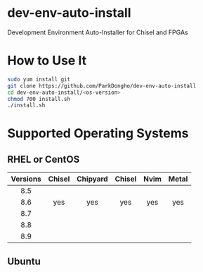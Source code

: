dev-env-auto-install
===
Development Environment Auto-Installer for Chisel and FPGAs

# How to Use It
```bash
sudo yum install git
git clone https://github.com/ParkDongho/dev-env-auto-install
cd dev-env-auto-install/<os-version>
chmod 700 install.sh
./install.sh
```


# Supported Operating Systems
## RHEL or CentOS

| Versions | Chisel | Chipyard | Chisel  | Nvim | Metal |
|:--------:|:------:|:--------:|:-------:|:----:|:-----:|
|   8.5    |        |          |         |      |       |
|   8.6    |  yes   |   yes    |   yes   | yes  |  yes  |
|   8.7    |        |          |         |      |       |
|   8.8    |        |          |         |      |       |
|   8.9    |        |          |         |      |       |

## Ubuntu

